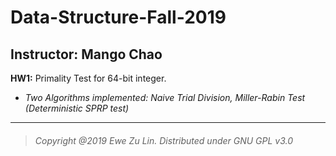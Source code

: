 # Data-Structure-Fall-2019
## Instructor: Mango Chao


**HW1:** Primality Test for 64-bit integer.

- *Two Algorithms implemented: Naive Trial Division, Miller-Rabin Test (Deterministic SPRP test)*

---
> ###### Copyright @2019 Ewe Zu Lin. Distributed under GNU GPL v3.0
 

